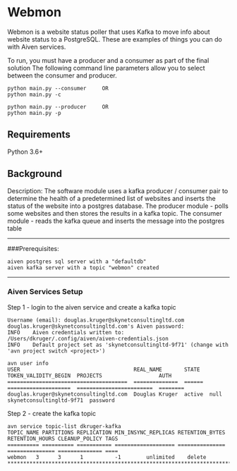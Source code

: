 # Webmon

Webmon is a website status poller that uses Kafka to move info about website
status to a PostgreSQL.  These are examples of things you can do with Aiven
services.

To run, you must have a producer and a consumer as part of the final solution
The following command line parameters allow you to select between the consumer and producer.
```
python main.py --consumer     OR
python main.py -c

python main.py --producer     OR
python main.py -p
```
## Requirements

Python 3.6+

## Background
Description:
The software module uses a kafka producer / consumer pair to determine the health of
a predetermined list of websites and inserts the status of the website into a postgres
database.
The producer module - polls some websites and then stores the results in a kafka
topic.
The consumer module - reads the kafka queue and inserts the message into the postgres table
*************************************************************************************
###Prerequisites:
```
aiven postgres sql server with a "defaultdb"
aiven kafka server with a topic "webmon" created
```
*************************************************************************************
### Aiven Services Setup
Step 1 - login to the aiven service and create a kafka topic
```avn user login
Username (email): douglas.kruger@skynetconsultingltd.com
douglas.kruger@skynetconsultingltd.com's Aiven password:
INFO	Aiven credentials written to: /Users/dkruger/.config/aiven/aiven-credentials.json
INFO	Default project set as 'skynetconsultingltd-9f71' (change with 'avn project switch <project>')

avn user info
USER                                    REAL_NAME       STATE   TOKEN_VALIDITY_BEGIN  PROJECTS                  AUTH
======================================  ==============  ======  ====================  ========================  ========
douglas.kruger@skynetconsultingltd.com  Douglas Kruger  active  null                  skynetconsultingltd-9f71  password
```
Step 2 - create the kafka topic
```avn service topic-create dkruger-kafka webmon --partitions 3 --replication 3
avn service topic-list dkruger-kafka
TOPIC_NAME PARTITIONS REPLICATION MIN_INSYNC_REPLICAS RETENTION_BYTES RETENTION_HOURS CLEANUP_POLICY TAGS
========== ========== =========== =================== =============== =============== ============== ====
webmon   3      3      1          -1        unlimited    delete
*************************************************************************************
```